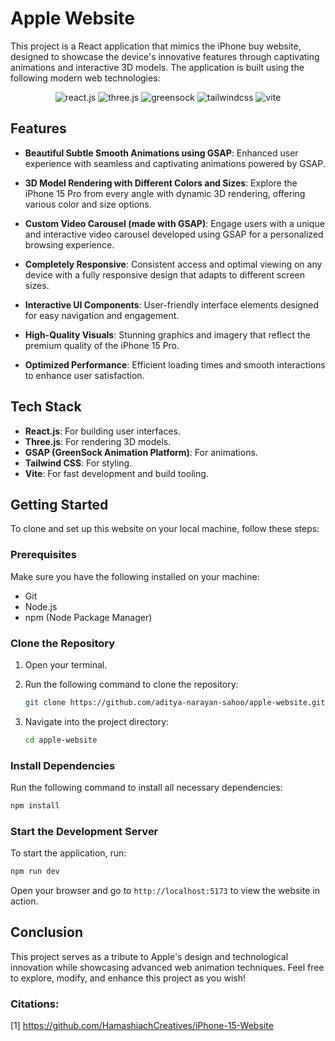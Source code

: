 # Apple Website
This project is a React application that mimics the iPhone buy website, designed to showcase the device's innovative features through captivating animations and interactive 3D models. The application is built using the following modern web technologies:

  <div align="center">
    <img src="https://img.shields.io/badge/-React_JS-black?style=for-the-badge&logoColor=white&logo=react&color=61DAFB" alt="react.js" />
    <img src="https://img.shields.io/badge/-Three_JS-black?style=for-the-badge&logoColor=white&logo=threedotjs&color=000000" alt="three.js" />
    <img src="https://img.shields.io/badge/-GSAP-black?style=for-the-badge&logoColor=white&logo=greensock&color=88CE02" alt="greensock" />
    <img src="https://img.shields.io/badge/-Tailwind_CSS-black?style=for-the-badge&logoColor=white&logo=tailwindcss&color=06B6D4" alt="tailwindcss" />
    <img src="https://img.shields.io/badge/Vite-646CFF?style=for-the-badge&logo=Vite&logoColor=white" alt="vite" />
  </div>

## Features

- **Beautiful Subtle Smooth Animations using GSAP**: Enhanced user experience with seamless and captivating animations powered by GSAP.

- **3D Model Rendering with Different Colors and Sizes**: Explore the iPhone 15 Pro from every angle with dynamic 3D rendering, offering various color and size options.

- **Custom Video Carousel (made with GSAP)**: Engage users with a unique and interactive video carousel developed using GSAP for a personalized browsing experience.

- **Completely Responsive**: Consistent access and optimal viewing on any device with a fully responsive design that adapts to different screen sizes.

- **Interactive UI Components**: User-friendly interface elements designed for easy navigation and engagement.

- **High-Quality Visuals**: Stunning graphics and imagery that reflect the premium quality of the iPhone 15 Pro.

- **Optimized Performance**: Efficient loading times and smooth interactions to enhance user satisfaction.

## Tech Stack

- **React.js**: For building user interfaces.
- **Three.js**: For rendering 3D models.
- **GSAP (GreenSock Animation Platform)**: For animations.
- **Tailwind CSS**: For styling.
- **Vite**: For fast development and build tooling.

## Getting Started

To clone and set up this website on your local machine, follow these steps:

### Prerequisites

Make sure you have the following installed on your machine:

- Git
- Node.js
- npm (Node Package Manager)

### Clone the Repository

1. Open your terminal.
2. Run the following command to clone the repository:

   ```bash
   git clone https://github.com/aditya-narayan-sahoo/apple-website.git
   ```

3. Navigate into the project directory:

   ```bash
   cd apple-website
   ```

### Install Dependencies

Run the following command to install all necessary dependencies:

```bash
npm install
```

### Start the Development Server

To start the application, run:

```bash
npm run dev
```

Open your browser and go to `http://localhost:5173` to view the website in action.

## Conclusion

This project serves as a tribute to Apple's design and technological innovation while showcasing advanced web animation techniques. Feel free to explore, modify, and enhance this project as you wish!

### Citations:
[1] https://github.com/HamashiachCreatives/iPhone-15-Website
